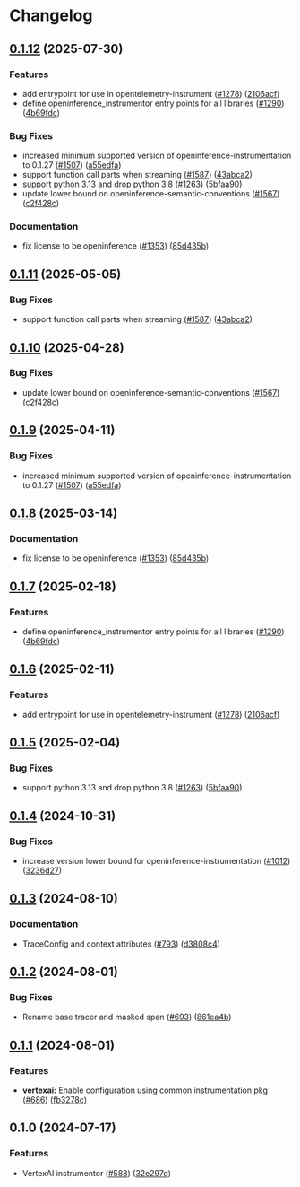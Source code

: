 # Changelog

## [0.1.12](https://github.com/ArnavJain23/openinference/compare/python-openinference-instrumentation-vertexai-v0.1.11...python-openinference-instrumentation-vertexai-v0.1.12) (2025-07-30)


### Features

* add entrypoint for use in opentelemetry-instrument ([#1278](https://github.com/ArnavJain23/openinference/issues/1278)) ([2106acf](https://github.com/ArnavJain23/openinference/commit/2106acfd6648804abe9b95e41a49df26a500435c))
* define openinference_instrumentor entry points for all libraries ([#1290](https://github.com/ArnavJain23/openinference/issues/1290)) ([4b69fdc](https://github.com/ArnavJain23/openinference/commit/4b69fdc13210048009e51639b01e7c0c9550c9d1))


### Bug Fixes

* increased minimum supported version of openinference-instrumentation to 0.1.27 ([#1507](https://github.com/ArnavJain23/openinference/issues/1507)) ([a55edfa](https://github.com/ArnavJain23/openinference/commit/a55edfa8900c1f36a73385c7d03f91cffadd85c4))
* support function call parts when streaming ([#1587](https://github.com/ArnavJain23/openinference/issues/1587)) ([43abca2](https://github.com/ArnavJain23/openinference/commit/43abca26f75277f1a605389b1e99a19220104820))
* support python 3.13 and drop python 3.8 ([#1263](https://github.com/ArnavJain23/openinference/issues/1263)) ([5bfaa90](https://github.com/ArnavJain23/openinference/commit/5bfaa90d800a8f725b3ac7444d16972ed7821738))
* update lower bound on openinference-semantic-conventions ([#1567](https://github.com/ArnavJain23/openinference/issues/1567)) ([c2f428c](https://github.com/ArnavJain23/openinference/commit/c2f428c5916c3dd62cf6670358f37111d4f7fd25))


### Documentation

* fix license to be openinference ([#1353](https://github.com/ArnavJain23/openinference/issues/1353)) ([85d435b](https://github.com/ArnavJain23/openinference/commit/85d435be3af3de5424494cfbdd654454688b7377))

## [0.1.11](https://github.com/Arize-ai/openinference/compare/python-openinference-instrumentation-vertexai-v0.1.10...python-openinference-instrumentation-vertexai-v0.1.11) (2025-05-05)


### Bug Fixes

* support function call parts when streaming ([#1587](https://github.com/Arize-ai/openinference/issues/1587)) ([43abca2](https://github.com/Arize-ai/openinference/commit/43abca26f75277f1a605389b1e99a19220104820))

## [0.1.10](https://github.com/Arize-ai/openinference/compare/python-openinference-instrumentation-vertexai-v0.1.9...python-openinference-instrumentation-vertexai-v0.1.10) (2025-04-28)


### Bug Fixes

* update lower bound on openinference-semantic-conventions ([#1567](https://github.com/Arize-ai/openinference/issues/1567)) ([c2f428c](https://github.com/Arize-ai/openinference/commit/c2f428c5916c3dd62cf6670358f37111d4f7fd25))

## [0.1.9](https://github.com/Arize-ai/openinference/compare/python-openinference-instrumentation-vertexai-v0.1.8...python-openinference-instrumentation-vertexai-v0.1.9) (2025-04-11)


### Bug Fixes

* increased minimum supported version of openinference-instrumentation to 0.1.27 ([#1507](https://github.com/Arize-ai/openinference/issues/1507)) ([a55edfa](https://github.com/Arize-ai/openinference/commit/a55edfa8900c1f36a73385c7d03f91cffadd85c4))

## [0.1.8](https://github.com/Arize-ai/openinference/compare/python-openinference-instrumentation-vertexai-v0.1.7...python-openinference-instrumentation-vertexai-v0.1.8) (2025-03-14)


### Documentation

* fix license to be openinference ([#1353](https://github.com/Arize-ai/openinference/issues/1353)) ([85d435b](https://github.com/Arize-ai/openinference/commit/85d435be3af3de5424494cfbdd654454688b7377))

## [0.1.7](https://github.com/Arize-ai/openinference/compare/python-openinference-instrumentation-vertexai-v0.1.6...python-openinference-instrumentation-vertexai-v0.1.7) (2025-02-18)


### Features

* define openinference_instrumentor entry points for all libraries ([#1290](https://github.com/Arize-ai/openinference/issues/1290)) ([4b69fdc](https://github.com/Arize-ai/openinference/commit/4b69fdc13210048009e51639b01e7c0c9550c9d1))

## [0.1.6](https://github.com/Arize-ai/openinference/compare/python-openinference-instrumentation-vertexai-v0.1.5...python-openinference-instrumentation-vertexai-v0.1.6) (2025-02-11)


### Features

* add entrypoint for use in opentelemetry-instrument ([#1278](https://github.com/Arize-ai/openinference/issues/1278)) ([2106acf](https://github.com/Arize-ai/openinference/commit/2106acfd6648804abe9b95e41a49df26a500435c))

## [0.1.5](https://github.com/Arize-ai/openinference/compare/python-openinference-instrumentation-vertexai-v0.1.4...python-openinference-instrumentation-vertexai-v0.1.5) (2025-02-04)


### Bug Fixes

* support python 3.13 and drop python 3.8 ([#1263](https://github.com/Arize-ai/openinference/issues/1263)) ([5bfaa90](https://github.com/Arize-ai/openinference/commit/5bfaa90d800a8f725b3ac7444d16972ed7821738))

## [0.1.4](https://github.com/Arize-ai/openinference/compare/python-openinference-instrumentation-vertexai-v0.1.3...python-openinference-instrumentation-vertexai-v0.1.4) (2024-10-31)


### Bug Fixes

* increase version lower bound for openinference-instrumentation ([#1012](https://github.com/Arize-ai/openinference/issues/1012)) ([3236d27](https://github.com/Arize-ai/openinference/commit/3236d2733a46b84d693ddb7092209800cde8cc34))

## [0.1.3](https://github.com/Arize-ai/openinference/compare/python-openinference-instrumentation-vertexai-v0.1.2...python-openinference-instrumentation-vertexai-v0.1.3) (2024-08-10)


### Documentation

* TraceConfig and context attributes ([#793](https://github.com/Arize-ai/openinference/issues/793)) ([d3808c4](https://github.com/Arize-ai/openinference/commit/d3808c4bea3f6a4c72d3a7ea09b54e78072be6fd))

## [0.1.2](https://github.com/Arize-ai/openinference/compare/python-openinference-instrumentation-vertexai-v0.1.1...python-openinference-instrumentation-vertexai-v0.1.2) (2024-08-01)


### Bug Fixes

* Rename base tracer and masked span ([#693](https://github.com/Arize-ai/openinference/issues/693)) ([861ea4b](https://github.com/Arize-ai/openinference/commit/861ea4ba45cf02a1d0519a7cd2c5c6ca5d74115b))

## [0.1.1](https://github.com/Arize-ai/openinference/compare/python-openinference-instrumentation-vertexai-v0.1.0...python-openinference-instrumentation-vertexai-v0.1.1) (2024-08-01)


### Features

* **vertexai:** Enable configuration using common instrumentation pkg ([#686](https://github.com/Arize-ai/openinference/issues/686)) ([fb3278c](https://github.com/Arize-ai/openinference/commit/fb3278ce4cb328715f3f42f3dcb583a584a67f82))

## 0.1.0 (2024-07-17)


### Features

* VertexAI instrumentor ([#588](https://github.com/Arize-ai/openinference/issues/588)) ([32e297d](https://github.com/Arize-ai/openinference/commit/32e297dccfaa0ba43b984b1c7c77f19ed67883e2))
